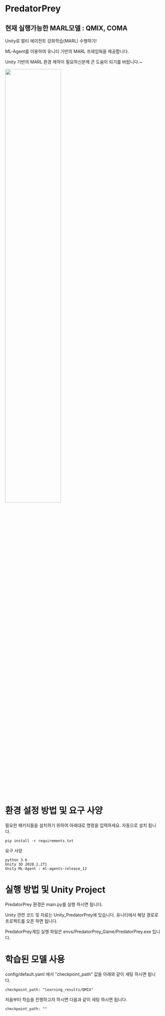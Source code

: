 # PredatorPrey 
## 현재 실행가능한 MARL모델 : QMIX, COMA
Unity로 멀티 에이전트 강화학습(MARL) 수행하기!

ML-Agent를 이용하여 유니티 기반의 MARL 프레임웍을 제공합니다.

Unity 기반의 MARL 환경 제작이 필요하신분께 큰 도움이 되기를 바랍니다.~

<img src="https://user-images.githubusercontent.com/17878413/115188376-cc628980-a11f-11eb-97f4-09175dd5bada.gif" width="60%"></img>


# 환경 설정 방법 및 요구 사양
필요한 패키지들을 설치하기 위하여 아래대로 명령을 입력하세요. 자동으로 설치 됩니다.
 ```shell
pip install -r requirements.txt
```
요구 사양
 ```shell
python 3.6 
Unity 3D 2020.2.2f1
Unity ML-Agent : ml-agents-release_12
```

# 실행 방법 및 Unity Project
PredatorPrey 환경은 main.py를 실행 하시면 됩니다.

Unity 관련 코드 및 자료는 Unity_PredatorPrey에 있습니다. 유니티에서 해당 경로로 프로젝트를 오픈 하면 됩니다.

PredatorPrey게임 실행 파일은 envs/PredatorPrey_Game/PredatorPrey.exe 입니다.

# 학습된 모델 사용
config/default.yaml 에서 "checkpoint_path" 값을 아래와 같이 세팅 하시면 됩니다.
 ```shell
checkpoint_path: "learning_results/QMIX" 
```
처음부터 학습을 진행하고자 하시면 다음과 같이 세팅 하시면 됩니다.
 ```shell
checkpoint_path: "" 
```

